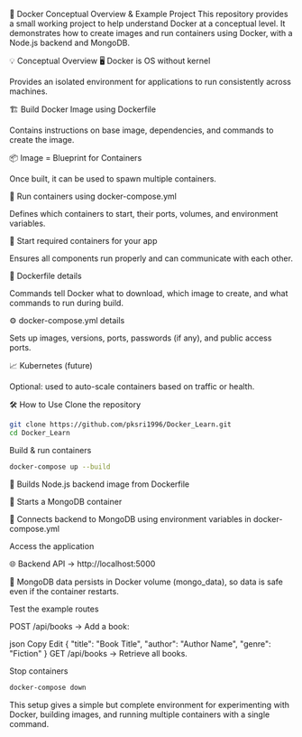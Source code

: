 🐳 Docker Conceptual Overview & Example Project
This repository provides a small working project to help understand Docker at a conceptual level. It demonstrates how to create images and run containers using Docker, with a Node.js backend and MongoDB.

💡 Conceptual Overview
🖥️ Docker is OS without kernel

Provides an isolated environment for applications to run consistently across machines.

🏗️ Build Docker Image using Dockerfile

Contains instructions on base image, dependencies, and commands to create the image.

📦 Image = Blueprint for Containers

Once built, it can be used to spawn multiple containers.

🚀 Run containers using docker-compose.yml

Defines which containers to start, their ports, volumes, and environment variables.

🔄 Start required containers for your app

Ensures all components run properly and can communicate with each other.

📜 Dockerfile details

Commands tell Docker what to download, which image to create, and what commands to run during build.

⚙️ docker-compose.yml details

Sets up images, versions, ports, passwords (if any), and public access ports.

📈 Kubernetes (future)

Optional: used to auto-scale containers based on traffic or health.

🛠️ How to Use
Clone the repository

```bash
git clone https://github.com/pksri1996/Docker_Learn.git
cd Docker_Learn

```
Build & run containers


```bash
docker-compose up --build

```
🔹 Builds Node.js backend image from Dockerfile

🔹 Starts a MongoDB container

🔹 Connects backend to MongoDB using environment variables in docker-compose.yml

Access the application

🌐 Backend API → http://localhost:5000

💾 MongoDB data persists in Docker volume (mongo_data), so data is safe even if the container restarts.

Test the example routes

POST /api/books → Add a book:

json
Copy
Edit
{
  "title": "Book Title",
  "author": "Author Name",
  "genre": "Fiction"
}
GET /api/books → Retrieve all books.

Stop containers

```bash
docker-compose down

```
This setup gives a simple but complete environment for experimenting with Docker, building images, and running multiple containers with a single command.
